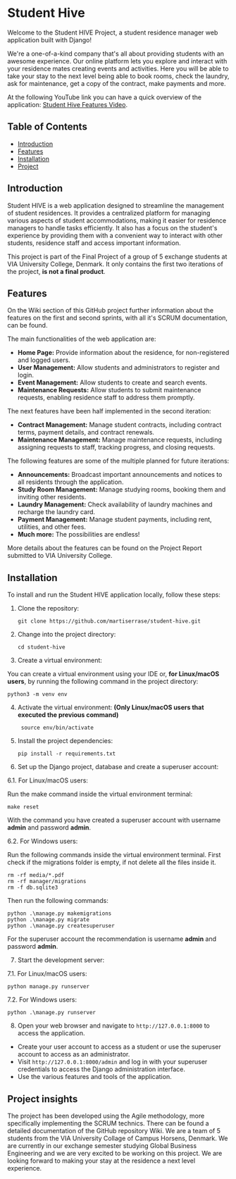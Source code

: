 # Student Hive

Welcome to the Student HIVE Project, a student residence manager web application built with Django!

We're a one-of-a-kind company that's all about providing students with an awesome experience. Our online platform lets
you explore and interact with your residence mates creating events and activities. Here you will be able to take your
stay to the next level being able to book rooms, check the laundry, ask for maintenance, get a copy of the contract,
make payments and more.

At the following YouTube link you can have a quick overview of the application:
[Student Hive Features Video](https://youtu.be/uAjraFGgdp0).

## Table of Contents

- [Introduction](#introduction)
- [Features](#features)
- [Installation](#installation)
- [Project](#project)

## Introduction

Student HIVE is a web application designed to streamline the management of student residences. It provides a centralized
platform for managing various aspects of student accommodations, making it easier for residence managers to handle tasks
efficiently. It also has a focus on the student's experience by providing them with a convenient way to interact with
other students, residence staff and access important information.

This project is part of the Final Project of a group of 5 exchange students at VIA University College, Denmark. It
only contains the first two iterations of the project, **is not a final product**.

## Features

On the Wiki section of this GitHub project further information about the features on the first and second sprints,
with all it's SCRUM documentation, can be found. 

The main functionalities of the web application are:

- **Home Page:** Provide information about the residence, for non-registered and logged users.
- **User Management:** Allow students and administrators to register and login.
- **Event Management:** Allow students to create and search events.
- **Maintenance Requests:** Allow students to submit maintenance requests, enabling residence staff to address
  them promptly.

The next features have been half implemented in the second iteration:

- **Contract Management:** Manage student contracts, including contract terms, payment details, and contract renewals.
- **Maintenance Management:** Manage maintenance requests, including assigning requests to staff, tracking progress,
  and closing requests.

The following features are some of the multiple planned for future iterations:

- **Announcements:** Broadcast important announcements and notices to all residents through the application.
- **Study Room Management:** Manage studying rooms, booking them and inviting other residents.
- **Laundry Management:** Check availability of laundry machines and recharge the laundry card.
- **Payment Management:** Manage student payments, including rent, utilities, and other fees.
- **Much more:** The possibilities are endless!

More details about the features can be found on the Project Report submitted to VIA University College.

## Installation

To install and run the Student HIVE application locally, follow these steps:

1. Clone the repository:

   ```shell
   git clone https://github.com/martiserrase/student-hive.git
   ```

2. Change into the project directory:

   ```shell
   cd student-hive
   ```

3. Create a virtual environment:

You can create a virtual environment using your IDE or, **for Linux/macOS users**, by running the following command in
the project directory:

   ```shell
   python3 -m venv env
   ```

4. Activate the virtual environment: **(Only Linux/macOS users that executed the previous command)**

     ```shell
      source env/bin/activate
      ```

5. Install the project dependencies:

   ```shell
   pip install -r requirements.txt
   ```

6. Set up the Django project, database and create a superuser account:

6.1. For Linux/macOS users:

Run the make command inside the virtual environment terminal:

   ```shell
   make reset 
   ```

With the command you have created a superuser account with username **admin** and password **admin**.

6.2. For Windows users:

Run the following commands inside the virtual environment terminal. First check if the migrations folder is empty, 
if not delete all the files inside it.

   ```shell
  rm -rf media/*.pdf
  rm -rf manager/migrations
  rm -f db.sqlite3
  ```

Then run the following commands:

   ```shell
   python .\manage.py makemigrations
   python .\manage.py migrate
   python .\manage.py createsuperuser
   ```
For the superuser account the recommendation is username **admin** and password **admin**.

7. Start the development server:

7.1. For Linux/macOS users:

   ```shell
   python manage.py runserver
   ```

7.2. For Windows users:

   ```shell
   python .\manage.py runserver
   ```

8. Open your web browser and navigate to `http://127.0.0.1:8000` to access the application.

- Create your user account to access as a student or use the superuser account to access as an administrator.
- Visit `http://127.0.0.1:8000/admin` and log in with your superuser credentials to access the Django 
administration interface.
- Use the various features and tools of the application.

## Project insights

The project has been developed using the Agile methodology, more specifically implementing the SCRUM technics. There 
can be found a detailed documentation of the GitHub repository Wiki.
We are a team of 5 students from the VIA University Collage of Campus Horsens, Denmark. We are currently in our exchange
semester studying Global Business Engineering and we are very excited to be working on this project. We are looking 
forward to making your stay at the residence a next level experience.
